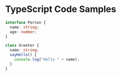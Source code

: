 # TypeScript Code Samples


```ts
interface Person {
  name: string;
  age: number;
}
```

```ts
class Greeter {
  name: string;
  sayHello() {
    console.log("Hello " + name);
  }
}
```

